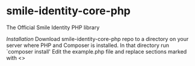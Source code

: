 # smile-identity-core-php
The Official Smile Identity PHP library

*Installation*
Download smile-identity-core-php repo to a directory on your server where PHP and Composer is installed.
In that directory run `composer install'
Edit the example.php file and replace sections marked with <>
